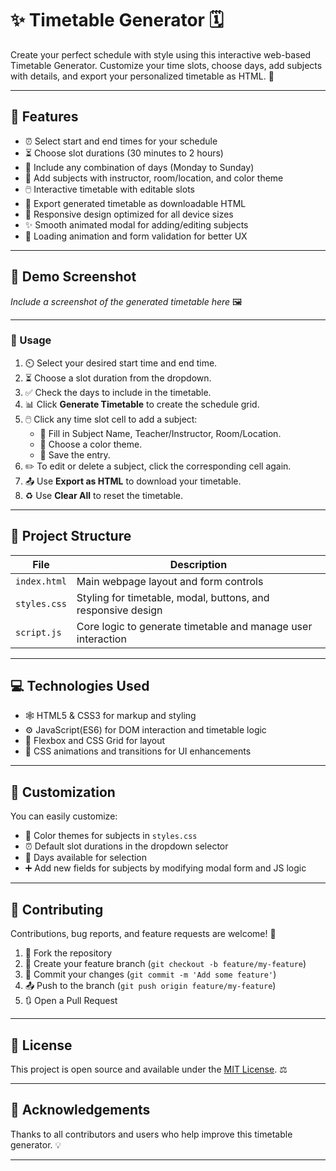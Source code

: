 # ✨ Timetable Generator 🗓️

Create your perfect schedule with style using this interactive web-based Timetable Generator. Customize your time slots, choose days, add subjects with details, and export your personalized timetable as HTML. 🎉

---

## 🚀 Features

- ⏰ Select start and end times for your schedule  
- ⏳ Choose slot durations (30 minutes to 2 hours)  
- 📅 Include any combination of days (Monday to Sunday)  
- 📝 Add subjects with instructor, room/location, and color theme  
- 🖱️ Interactive timetable with editable slots  
- 💾 Export generated timetable as downloadable HTML  
- 📱 Responsive design optimized for all device sizes  
- ✨ Smooth animated modal for adding/editing subjects  
- 🔄 Loading animation and form validation for better UX  

---

## 📸 Demo Screenshot

_Include a screenshot of the generated timetable here_ 🖼️

---


### 🎯 Usage

1. ⏲️ Select your desired start time and end time.  
2. ⏳ Choose a slot duration from the dropdown.  
3. ✅ Check the days to include in the timetable.  
4. 📊 Click **Generate Timetable** to create the schedule grid.  
5. 🖱️ Click any time slot cell to add a subject:
   - 📝 Fill in Subject Name, Teacher/Instructor, Room/Location.  
   - 🎨 Choose a color theme.  
   - 💾 Save the entry.  
6. ✏️ To edit or delete a subject, click the corresponding cell again.  
7. 📤 Use **Export as HTML** to download your timetable.  
8. ♻️ Use **Clear All** to reset the timetable.  

---

## 📂 Project Structure

| File         | Description                                      |
|--------------|------------------------------------------------|
| `index.html` | Main webpage layout and form controls           |
| `styles.css` | Styling for timetable, modal, buttons, and responsive design |
| `script.js`  | Core logic to generate timetable and manage user interaction |

---

## 💻 Technologies Used

- 🕸️ HTML5 & CSS3 for markup and styling  
- ⚙️ JavaScript(ES6) for DOM interaction and timetable logic  
- 📐 Flexbox and CSS Grid for layout  
- 🎨 CSS animations and transitions for UI enhancements  

---

## 🎨 Customization

You can easily customize:

- 🎨 Color themes for subjects in `styles.css`  
- ⏰ Default slot durations in the dropdown selector  
- 📅 Days available for selection  
- ➕ Add new fields for subjects by modifying modal form and JS logic  

---

## 🤝 Contributing

Contributions, bug reports, and feature requests are welcome! 🙌

1. 🍴 Fork the repository  
2. 🌿 Create your feature branch (`git checkout -b feature/my-feature`)  
3. 💾 Commit your changes (`git commit -m 'Add some feature'`)  
4. 📤 Push to the branch (`git push origin feature/my-feature`)  
5. 🔃 Open a Pull Request  

---

## 📄 License

This project is open source and available under the [MIT License](LICENSE). ⚖️

---

## 🙏 Acknowledgements

Thanks to all contributors and users who help improve this timetable generator. 💡

---




